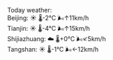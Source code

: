 Today weather:  
Beijing: ☀️   🌡️-2°C 🌬️↑11km/h  
Tianjin: ☀️   🌡️-4°C 🌬️↑15km/h  
Shijiazhuang: ☁️   🌡️+0°C 🌬️↙5km/h  
Tangshan: ☀️   🌡️-1°C 🌬️←12km/h  

